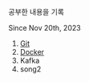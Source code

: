 공부한 내용을 기록

Since Nov 20th, 2023

1. [Git](https://github.com/spiders22v/TIL/tree/main/git)
2. [Docker](https://github.com/spiders22v/TIL/tree/main/docker)
3. Kafka
4. song2
